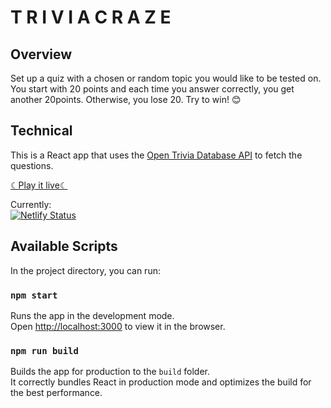 # T R I V I A   C R A Z E


## Overview

Set up a quiz with a chosen or random topic you would like to be tested on. 
You start with 20 points and each time you answer correctly, you get another 20points. Otherwise, you lose 20. 
Try to win! 😊 


## Technical

This is a React app that uses the [Open Trivia Database API](https://opentdb.com/) to fetch the questions. 


[☾Play it live☾](https://project-week-6-joao.netlify.com)

Currently:  
[![Netlify Status](https://api.netlify.com/api/v1/badges/991f453d-bcc3-4bbe-95fe-842e0e57790f/deploy-status)](https://app.netlify.com/sites/optimistic-einstein-b9a9a0/deploys)

## Available Scripts

In the project directory, you can run:

### `npm start`

Runs the app in the development mode.<br />
Open [http://localhost:3000](http://localhost:3000) to view it in the browser.

### `npm run build`

Builds the app for production to the `build` folder.<br />
It correctly bundles React in production mode and optimizes the build for the best performance.



